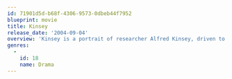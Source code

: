 ```yaml
---
id: 71901d5d-b68f-4306-9573-0dbeb44f7952
blueprint: movie
title: Kinsey
release_date: '2004-09-04'
overview: 'Kinsey is a portrait of researcher Alfred Kinsey, driven to uncover the most private secrets of a nation. What begins for Kinsey as a scientific endeavor soon takes on an intensely personal relevance, ultimately becoming an unexpected journey into the mystery of human behavior.'
genres:
  -
    id: 18
    name: Drama
---
```

